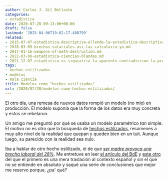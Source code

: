 ```yaml
---
author: Carlos J. Gil Bellosta
categories:
- estadística
date: 2020-07-28 09:13:00+00:00
draft: false
lastmod: '2025-04-06T19:02:17.480799'
related:
- 2015-07-07-estadistica-descriptiva-allende-la-estadistica-descriptiva.md
- 2018-03-09-brechas-salariales-asi-las-calcularia-yo.md
- 2017-01-16-weapons-of-math-destruction.md
- 2022-03-08-estadistica-ciencias-blandas.md
- 2021-12-07-estadistica-vs-siquiatria-la-aparente-contradiccion-la-profunda-sintesis.md
tags:
- hechos estilizados
- modelos
- mala ciencia
title: Modelos como "hechos estilizados"
url: /2020/07/28/modelos-como-hechos-estilizados/
---
```


El otro día,  una remesa de nuevos datos rompió un modelo (no mío) en producción. El modelo suponía que la forma de los datos era muy concreta y estos se rebelaron.

Un amigo me preguntó por qué se usaba un modelo paramétrico _tan_ simple.  El motivo no es otro que la búsqueda de [hechos estilizados](https://en.wikipedia.org/wiki/Stylized_fact), resúmenes a muy alto nivel de la realidad que quepan y queden bien en un tuit. Aunque luego, su parecido con la realidad sea nulo.

Iba a hablar de otro hecho estilizado, el de que _[ser madre provoca una brecha laboral del 28%](https://www.vozpopuli.com/economia-y-finanzas/banco-espana-maternidad-brecha-salarial_0_1373862745.html)_. Me entretuve en leer [el artículo del BdE](https://www.bde.es/f/webbde/SES/Secciones/Publicaciones/PublicacionesSeriadas/DocumentosOcasionales/20/Files/do2017e.pdf) y [este otro](https://econ.lse.ac.uk/staff/clandais/cgi-bin/Articles/GenderGap_AEJ-Applied_Final.pdf) del que el primero es una mera traslación al contexto español y sin el que no se entiende en absoluto y saqué una serie de conclusiones que mejor me reservo porque, ¿pa' qué?